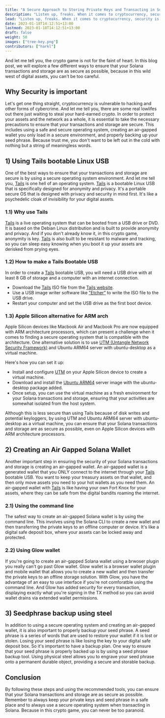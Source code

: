 ```yaml
---
title: "A Secure Approach to Storing Private Keys and Transacting in Solana"
description: "Listen up, freaks. When it comes to cryptocurrency, security is of the utmost importance. Not only is your financial well-being at stake, but also the security of the entire network."
lead: "Listen up, freaks. When it comes to cryptocurrency, security is of the utmost importance. Not only is your financial well-being at stake, but also the security of the entire network."
date: 2023-01-18T14:12:51+13:00
lastmod: 2023-01-18T14:12:51+13:00
draft: false
weight: 50
images: ["tree-key.png"]
contributors: ["harkl"]
---
```


And let me tell you, the crypto game is not for the faint of heart. In this blog post, we will explore a few different ways to ensure that your Solana transactions and storage are as secure as possible, because in this wild west of digital assets, you can't be too careful.

## Why Security is important

Let's get one thing straight, cryptocurrency is vulnerable to hacking and other forms of cybercrime. And let me tell you, there are some real lowlifes out there just waiting to steal your hard-earned crypto. In order to protect your assets and the network as a whole, it is essential to take the necessary precautions to ensure that your transactions and storage are secure. This includes using a safe and secure operating system, creating an air-gapped wallet you only load in a secure environment, and properly backing up your seed phrase. Because trust me, you don't want to be left out in the cold with nothing but a string of meaningless words.

## 1) Using Tails bootable Linux USB

One of the best ways to ensure that your transactions and storage are secure is by using a secure operating system environment. And let me tell you, [Tails](https://tails.boum.org) is one hell of an operating system. [Tails](https://tails.boum.org) is a bootable Linux USB that is specifically designed for anonymity and privacy. It's a portable secure OS that is designed with privacy and security in mind first.  It's like a psychedelic cloak of invisibility for your digital assets.

### 1.1) Why use Tails

[Tails](https://tails.boum.org) is a live operating system that can be booted from a USB drive or DVD. It is based on the Debian Linux distribution and is built to provide anonymity and privacy. And if you don't already know it, in this crypto game, anonymity is key. [Tails](https://tails.boum.org) is also built to be resistant to malware and tracking, so you can sleep easy knowing when you boot it up your assets are derisked from prying eyes.

### 1.2) How to make a Tails Bootable USB

In order to create a [Tails](https://tails.boum.org) bootable USB, you will need a USB drive with at least 8 GB of storage and a computer with an internet connection.

- Download the [Tails](https://tails.boum.org) ISO file from the [Tails website](https://tails.boum.org).
- Use a USB image writer software like ["Etcher"](https://www.balena.io/etcher/) to write the ISO file to the USB drive.
- Restart your computer and set the USB drive as the first boot device.

### 1.3) Apple Silicon alternative for ARM arch

Apple Silicon devices like Macbook Air and Macbook Pro are now equipped with ARM architecture processors, which can present a challenge when it comes to finding a secure operating system that is compatible with the architecture. One alternative solution is to use [UTM (Untangle Network Security Framework)](https://mac.getutm.app) and Ubuntu ARM64 server with ubuntu-desktop as a virtual machine.

Here's how you can set it up:

- Install and configure [UTM](https://mac.getutm.app) on your Apple Silicon device to create a virtual machine.
- Download and install the [Ubuntu ARM64](https://ubuntu.com/download/server/arm) server image with the ubuntu-desktop package added.
- Once setup, you can use the virtual machine as a fresh environment for your Solana transactions and storage, ensuring that your activities are somewhat isolated from the host system.

Although this is less secure than using Tails because of disk writes and potential keyloggers, by using UTM and Ubuntu ARM64 server with ubuntu-desktop as a virtual machine, you can ensure that your Solana transactions and storage are as secure as possible, even on Apple Silicon devices with ARM architecture processors.

## 2) Creating an Air Gapped Solana Wallet

Another important step in ensuring the security of your Solana transactions and storage is creating an air-gapped wallet. An air-gapped wallet is a generated wallet that you ONLY connect to the internet through your [Tails](https://tails.boum.org) bootable USB. You want to keep your treasury assets on that wallet, and then only move assets you need to your hot wallets as you need them. An air-gapped wallet with [Tails](https://tails.boum.org) is like having your own Fort Knox for your assets, where they can be safe from the digital bandits roaming the internet.

### 2.1) Using the command line

The safest way to create an air-gapped Solana wallet is by using the command line. This involves using the Solana CLI to create a new wallet and then transferring the private keys to an offline computer or device. It's like a digital safe deposit box, where your assets can be locked away and protected.

### 2.2) Using Glow wallet

If you're going to create an air-gapped Solana wallet using a brwoser plugin you really can't go past Glow wallet. Glow wallet is a browser wallet plugin and mobile wallet that allows you to create a new wallet and then transfer the private keys to an offline storage solution. With Glow, you have the advantage of an easy to use interface if you're not comforatble using the command line. And Glow has added security for every transaction, displaying exactly what you're signing in the TX method so you can avoid wallet drains via extended wallet permissions.

## 3) Seedphrase backup using steel

In addition to using a secure operating system and creating an air-gapped wallet, it is also important to properly backup your seed phrase. A seed phrase is a series of words that are used to restore your wallet if it is lost or stolen. Losing your seed phrase is like losing the key to your digital safe deposit box. So it's important to have a backup plan. One way to ensure that your seed phrase is properly backed up is by using a seed phrase backup tool. Using physical steel allows you to engrave your seed phrase onto a permanent durable object, providing a secure and storable backup. 

## Conclusion

By following these steps and using the recommended tools, you can ensure that your Solana transactions and storage are as secure as possible. Remember to always keep your private keys and seed phrase in a safe place and to always use a secure operating system when transacting in Solana. Because in this crypto game, you can never be too paranoid.
